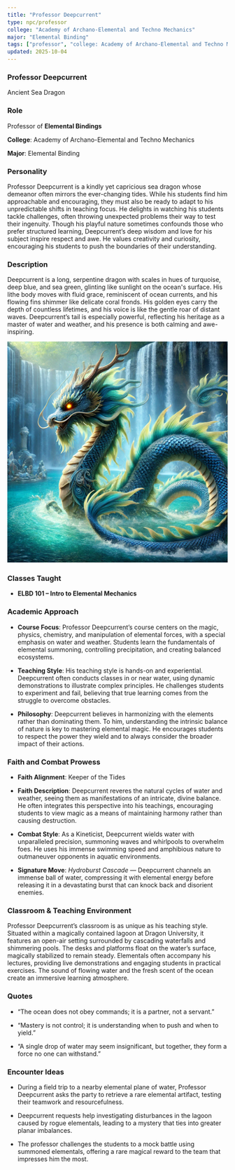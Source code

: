 ```yaml
---
title: "Professor Deepcurrent"
type: npc/professor
college: "Academy of Archano-Elemental and Techno Mechanics"
major: "Elemental Binding"
tags: ["professor", "college: Academy of Archano-Elemental and Techno Mechanics", "major: Elemental Binding", "variant:sea"]
updated: 2025-10-04
---
```


### Professor Deepcurrent

Ancient Sea Dragon

### Role

Professor of **Elemental Bindings**

**College**: Academy of Archano-Elemental and Techno Mechanics

**Major**: Elemental Binding

### Personality

Professor Deepcurrent is a kindly yet capricious sea dragon whose demeanor often mirrors the ever-changing tides. While his students find him approachable and encouraging, they must also be ready to adapt to his unpredictable shifts in teaching focus. He delights in watching his students tackle challenges, often throwing unexpected problems their way to test their ingenuity. Though his playful nature sometimes confounds those who prefer structured learning, Deepcurrent’s deep wisdom and love for his subject inspire respect and awe. He values creativity and curiosity, encouraging his students to push the boundaries of their understanding.

### Description

Deepcurrent is a long, serpentine dragon with scales in hues of turquoise, deep blue, and sea green, glinting like sunlight on the ocean's surface. His lithe body moves with fluid grace, reminiscent of ocean currents, and his flowing fins shimmer like delicate coral fronds. His golden eyes carry the depth of countless lifetimes, and his voice is like the gentle roar of distant waves. Deepcurrent’s tail is especially powerful, reflecting his heritage as a master of water and weather, and his presence is both calming and awe-inspiring.

![C8206548-26C6-48AE-AEB8-574534E255C3](/assets/images/C8206548-26C6-48AE-AEB8-574534E255C3.webp)

### Classes Taught

- **ELBD 101 – Intro to Elemental Mechanics**



### Academic Approach

- **Course Focus**: Professor Deepcurrent’s course centers on the magic, physics, chemistry, and manipulation of elemental forces, with a special emphasis on water and weather. Students learn the fundamentals of elemental summoning, controlling precipitation, and creating balanced ecosystems.

- **Teaching Style**: His teaching style is hands-on and experiential. Deepcurrent often conducts classes in or near water, using dynamic demonstrations to illustrate complex principles. He challenges students to experiment and fail, believing that true learning comes from the struggle to overcome obstacles.

- **Philosophy**: Deepcurrent believes in harmonizing with the elements rather than dominating them. To him, understanding the intrinsic balance of nature is key to mastering elemental magic. He encourages students to respect the power they wield and to always consider the broader impact of their actions.

### Faith and Combat Prowess

- **Faith Alignment**: Keeper of the Tides
- **Faith Description**: Deepcurrent reveres the natural cycles of water and weather, seeing them as manifestations of an intricate, divine balance. He often integrates this perspective into his teachings, encouraging students to view magic as a means of maintaining harmony rather than causing destruction.

- **Combat Style**: As a Kineticist, Deepcurrent wields water with unparalleled precision, summoning waves and whirlpools to overwhelm foes. He uses his immense swimming speed and amphibious nature to outmaneuver opponents in aquatic environments.

- **Signature Move**: *Hydroburst Cascade* — Deepcurrent channels an immense ball of water, compressing it with elemental energy before releasing it in a devastating burst that can knock back and disorient enemies.

### Classroom & Teaching Environment

Professor Deepcurrent’s classroom is as unique as his teaching style. Situated within a magically contained lagoon at Dragon University, it features an open-air setting surrounded by cascading waterfalls and shimmering pools. The desks and platforms float on the water’s surface, magically stabilized to remain steady. Elementals often accompany his lectures, providing live demonstrations and engaging students in practical exercises. The sound of flowing water and the fresh scent of the ocean create an immersive learning atmosphere.

### Quotes

- “The ocean does not obey commands; it is a partner, not a servant.”

- “Mastery is not control; it is understanding when to push and when to yield.”

- “A single drop of water may seem insignificant, but together, they form a force no one can withstand.”

### Encounter Ideas

- During a field trip to a nearby elemental plane of water, Professor Deepcurrent asks the party to retrieve a rare elemental artifact, testing their teamwork and resourcefulness.

- Deepcurrent requests help investigating disturbances in the lagoon caused by rogue elementals, leading to a mystery that ties into greater planar imbalances.

- The professor challenges the students to a mock battle using summoned elementals, offering a rare magical reward to the team that impresses him the most.
